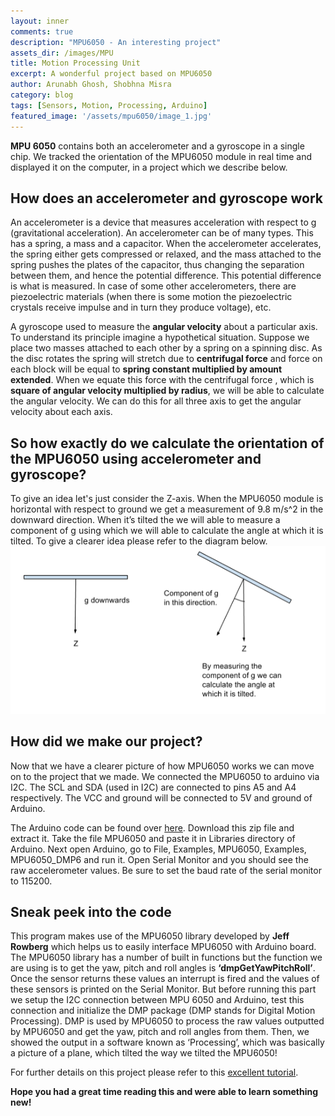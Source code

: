 ```yaml
---
layout: inner
comments: true
description: "MPU6050 - An interesting project"
assets_dir: /images/MPU
title: Motion Processing Unit
excerpt: A wonderful project based on MPU6050
author: Arunabh Ghosh, Shobhna Misra
category: blog
tags: [Sensors, Motion, Processing, Arduino]
featured_image: '/assets/mpu6050/image_1.jpg'
---
```


__MPU 6050__ contains both an accelerometer and a gyroscope in a single chip. We tracked the orientation of the MPU6050 module in real time and displayed it on the computer, in a project which we describe below. 

## How does an accelerometer and gyroscope work
An accelerometer is a device that measures acceleration with respect to g (gravitational acceleration). An accelerometer can be of many types.   This has a spring, a mass and a capacitor. When the accelerometer accelerates, the spring either gets compressed or relaxed, and the mass attached to the spring pushes the plates of the capacitor, thus changing the separation between them, and hence the potential difference. This potential difference is what is measured. In case of some other accelerometers, there are piezoelectric materials (when there is some motion the piezoelectric crystals receive impulse and in turn they produce voltage), etc.

A gyroscope used to measure the **angular velocity** about a particular axis. To understand its principle imagine a hypothetical situation. Suppose we place two masses attached to each other by a spring on a spinning disc. As the disc rotates the spring will stretch due to **centrifugal force** and force on each block will be equal to **spring constant multiplied by amount extended**. When we equate this force with the centrifugal force , which is **square of angular velocity multiplied by radius**, we will be able to calculate the angular velocity. We can do this for all three axis to get the angular velocity about each axis.

## So how exactly do we calculate the orientation of the MPU6050 using accelerometer and gyroscope?
To give an idea let's just consider the Z-axis. When the MPU6050 module is horizontal with respect to ground we get a measurement of 9.8 m/s^2 in the downward direction. When it’s tilted the we will able to measure a component of g using which we will able to calculate the angle at which it is tilted. To give a clearer idea please refer to the diagram below. 
<img src="assets/mpu6050/image_0.png" class="img-thumbnail" ><br/>

## How did we make our project?
Now that we have a clearer picture of how MPU6050 works we can move on to the project that we made. We connected the MPU6050 to arduino via I2C. The SCL and SDA (used in I2C) are connected to pins A5 and A4 respectively. The VCC and ground will be connected to 5V and ground of Arduino.

The Arduino code can be found over [here](http://diyhacking.com/projects/MPU6050.zip). Download this zip file and extract it. Take the file MPU6050 and paste it in Libraries directory of Arduino. Next open Arduino, go to File, Examples, MPU6050, Examples, MPU6050_DMP6 and run it. Open Serial Monitor and you should see the raw accelerometer values. Be sure to set the baud rate of the serial monitor to 115200.

## Sneak peek into the code
This program makes use of the MPU6050 library developed by __Jeff Rowberg__ which helps us to easily interface MPU6050 with Arduino board. The MPU6050 library has a number of built in functions but the function we are using is to get the yaw, pitch and roll angles is __‘dmpGetYawPitchRoll’__. Once the sensor returns these values an interrupt is fired and the values of these sensors is printed on the Serial Monitor. But before running this part we setup the I2C connection between MPU 6050 and Arduino, test this connection and initialize the DMP package (DMP stands for Digital Motion Processing). DMP is used by MPU6050 to process the raw values outputted by MPU6050 and get the yaw, pitch and roll angles from them. Then, we showed the output in a software known as ‘Processing’, which was basically a picture of a plane, which tilted the way we tilted the MPU6050!

For further details on this project please refer to this [excellent tutorial](http://diyhacking.com/arduino-mpu-6050-imu-sensor-tutorial/).

__Hope you had a great time reading this and were able to learn something new!__ 